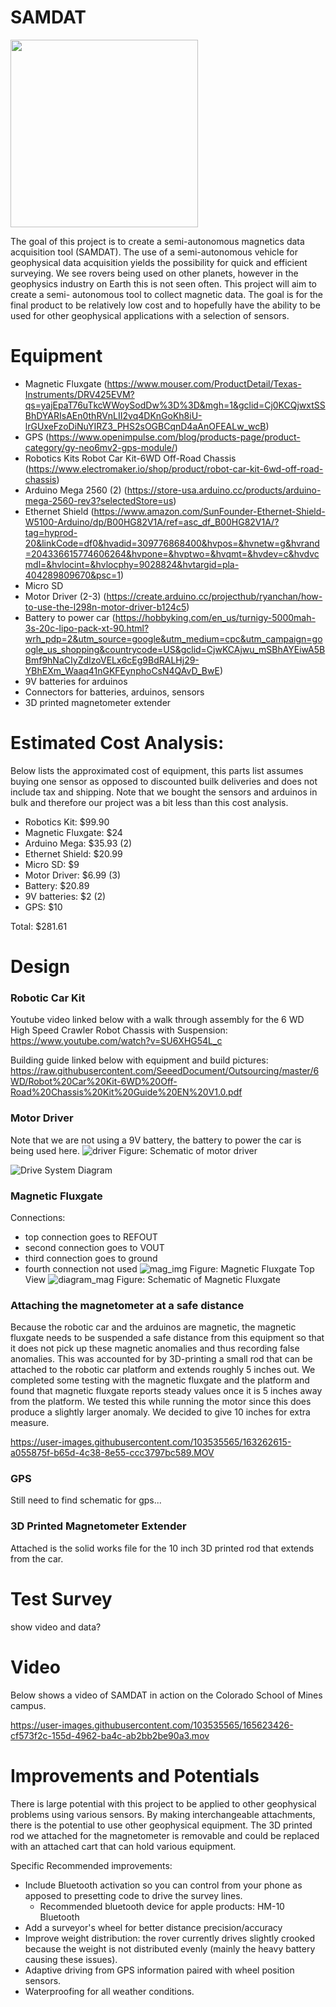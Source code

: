 # SAMDAT
<img src="https://user-images.githubusercontent.com/103535565/165619637-e3b8099c-63ee-4036-9353-330022a70ceb.jpg" width="300">



The goal of this project is to create a semi-autonomous magnetics data acquisition tool (SAMDAT). The use of a semi-autonomous vehicle for geophysical data acquisition yields the possibility for quick and efficient surveying. We see rovers being used on other planets, however in the geophysics industry on Earth this is not seen often. This project will aim to create a semi- autonomous tool to collect magnetic data. The goal is for the final product to be relatively low cost and to hopefully have the ability to be used for other geophysical applications with a selection of sensors. 

# Equipment
- Magnetic Fluxgate (https://www.mouser.com/ProductDetail/Texas-Instruments/DRV425EVM?qs=yajEpaT76uTkcWWoySodDw%3D%3D&mgh=1&gclid=Cj0KCQjwxtSSBhDYARIsAEn0thRVnLII2vq4DKnGoKh8iU-lrGUxeFzoDiNuYIRZ3_PHS2sOGBCqnD4aAnOFEALw_wcB) 
- GPS (https://www.openimpulse.com/blog/products-page/product-category/gy-neo6mv2-gps-module/) 
- Robotics Kits Robot Car Kit-6WD Off-Road Chassis (https://www.electromaker.io/shop/product/robot-car-kit-6wd-off-road-chassis) 
- Arduino Mega 2560 (2) (https://store-usa.arduino.cc/products/arduino-mega-2560-rev3?selectedStore=us)
- Ethernet Shield (https://www.amazon.com/SunFounder-Ethernet-Shield-W5100-Arduino/dp/B00HG82V1A/ref=asc_df_B00HG82V1A/?tag=hyprod-20&linkCode=df0&hvadid=309776868400&hvpos=&hvnetw=g&hvrand=204336615774606264&hvpone=&hvptwo=&hvqmt=&hvdev=c&hvdvcmdl=&hvlocint=&hvlocphy=9028824&hvtargid=pla-404289809670&psc=1)
- Micro SD
- Motor Driver (2-3) (https://create.arduino.cc/projecthub/ryanchan/how-to-use-the-l298n-motor-driver-b124c5)
- Battery to power car (https://hobbyking.com/en_us/turnigy-5000mah-3s-20c-lipo-pack-xt-90.html?wrh_pdp=2&utm_source=google&utm_medium=cpc&utm_campaign=google_us_shopping&countrycode=US&gclid=CjwKCAjwu_mSBhAYEiwA5BBmf9hNaCIyZdIzoVELx6cEg9BdRALHj29-YBhEXm_Waaq41nGKFEynphoCsN4QAvD_BwE)
- 9V batteries for arduinos 
- Connectors for batteries, arduinos, sensors
- 3D printed magnetometer extender 

# Estimated Cost Analysis:
Below lists the approximated cost of equipment, this parts list assumes buying one sensor as opposed to discounted builk deliveries and does not include tax and shipping. Note that we bought the sensors and arduinos in bulk and therefore our project was a bit less than this cost analysis.
- Robotics Kit: $99.90
- Magnetic Fluxgate: $24
- Arduino Mega: $35.93 (2)
- Ethernet Shield: $20.99
- Micro SD: $9
- Motor Driver: $6.99 (3)
- Battery: $20.89
- 9V batteries: $2 (2)
- GPS: $10


Total: $281.61

# Design
### Robotic Car Kit
Youtube video linked below with a walk through assembly for the 6 WD High Speed Crawler Robot Chassis with Suspension:
https://www.youtube.com/watch?v=SU6XHG54L_c 


Building guide linked below with equipment and build pictures:
https://raw.githubusercontent.com/SeeedDocument/Outsourcing/master/6WD/Robot%20Car%20Kit-6WD%20Off-Road%20Chassis%20Kit%20Guide%20EN%20V1.0.pdf 


### Motor Driver
Note that we are not using a 9V battery, the battery to power the car is being used here.
![driver](https://user-images.githubusercontent.com/103535565/164105223-9fe2444b-2959-419b-9bd1-f1e9fb3f1ce8.png)
Figure: Schematic of motor driver

![Drive System Diagram](https://user-images.githubusercontent.com/104653490/166325154-eeae1fd4-4503-4b32-a7d5-58df1bd26b33.png)


### Magnetic Fluxgate 
Connections: 
- top connection goes to REFOUT
- second connection goes to VOUT
- third connection goes to ground
- fourth connection not used
![mag_img](https://user-images.githubusercontent.com/103535565/164091672-be7d88c6-635e-4af5-af32-a8f0ed0f74d8.png)
Figure: Magnetic Fluxgate Top View
![diagram_mag](https://user-images.githubusercontent.com/103535565/164091989-8241e264-c293-4d68-9656-0c15013473b7.png)
Figure: Schematic of Magnetic Fluxgate


### Attaching the magnetometer at a safe distance
Because the robotic car and the arduinos are magnetic, the magnetic fluxgate needs to be suspended a safe distance from this equipment so that it does not pick up these magnetic anomalies and thus recording false anomalies. This was accounted for by 3D-printing a small rod that can be attached to the robotic car platform and extends roughly 5 inches out. We completed some testing with the magnetic fluxgate and the platform and found that magnetic fluxgate reports steady values once it is 5 inches away from the platform. We tested this while running the motor since this does produce a slightly larger anomaly. We decided to give 10 inches for extra measure. 

https://user-images.githubusercontent.com/103535565/163262615-a055875f-b65d-4c38-8e55-ccc3797bc589.MOV

### GPS
Still need to find schematic for gps...

### 3D Printed Magnetometer Extender
Attached is the solid works file for the 10 inch 3D printed rod that extends from the car. 


# Test Survey
show video and data? 

# Video
Below shows a video of SAMDAT in action on the Colorado School of Mines campus. 

https://user-images.githubusercontent.com/103535565/165623426-cf573f2c-155d-4962-ba4c-ab2bb2be90a3.mov

# Improvements and Potentials
There is large potential with this project to be applied to other geophysical problems using various sensors. By making interchangeable attachments, there is the potential to use other geophysical equipment. The 3D printed rod we attached for the magnetometer is removable and could be replaced with an attached cart that can hold various equipment. 

Specific Recommended improvements:

- Include Bluetooth activation so you can control from your phone as apposed to presetting code to drive the survey lines.
  - Recommended bluetooth device for apple products: HM-10 Bluetooth
- Add a surveyor's wheel for better distance precision/accuracy
- Improve weight distribution: the rover currently drives slightly crooked because the weight is not distributed evenly (mainly the heavy battery causing these issues).
- Adaptive driving from GPS information paired with wheel position sensors.
- Waterproofing for all weather conditions.


